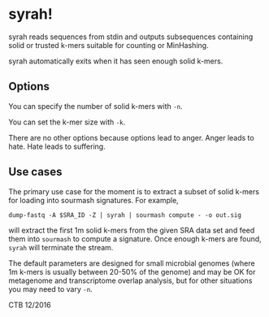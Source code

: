 # syrah!

syrah reads sequences from stdin and outputs subsequences containing solid
or trusted k-mers suitable for counting or MinHashing.

syrah automatically exits when it has seen enough solid k-mers.

## Options

You can specify the number of solid k-mers with `-n`.

You can set the k-mer size with `-k`.

There are no other options because options lead to anger. Anger leads to
hate. Hate leads to suffering.

## Use cases

The primary use case for the moment is to extract a subset of solid
k-mers for loading into sourmash signatures.  For example,

    dump-fastq -A $SRA_ID -Z | syrah | sourmash compute - -o out.sig

will extract the first 1m solid k-mers from the given SRA data set and
feed them into `sourmash` to compute a signature.  Once enough k-mers are
found, `syrah` will terminate the stream.

The default parameters are designed for small microbial genomes (where
1m k-mers is usually between 20-50% of the genome) and may be OK for
metagenome and transcriptome overlap analysis, but for other
situations you may need to vary `-n`.

CTB 12/2016
